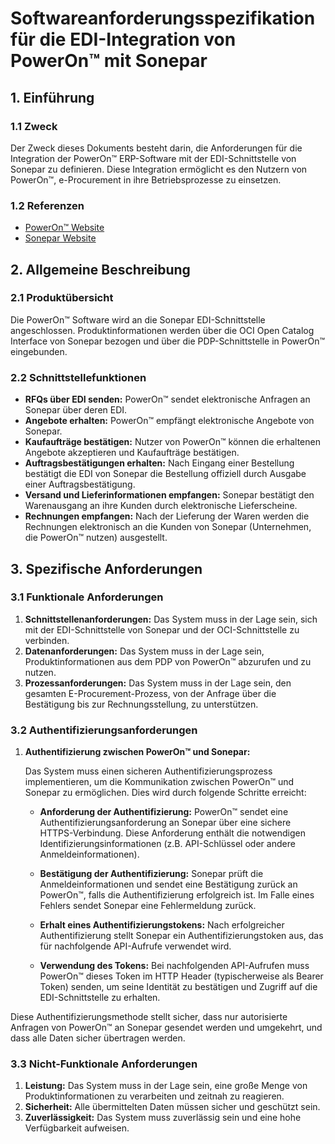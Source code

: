 # Softwareanforderungsspezifikation für die EDI-Integration von PowerOn™ mit Sonepar

## 1. Einführung

### 1.1 Zweck

Der Zweck dieses Dokuments besteht darin, die Anforderungen für die Integration der PowerOn™ ERP-Software mit der EDI-Schnittstelle von Sonepar zu definieren. Diese Integration ermöglicht es den Nutzern von PowerOn™, e-Procurement in ihre Betriebsprozesse zu einsetzen.

### 1.2 Referenzen

- [PowerOn™ Website](https://poweron.software)
- [Sonepar Website](https://sonepar.de)

## 2. Allgemeine Beschreibung

### 2.1 Produktübersicht

Die PowerOn™ Software wird an die Sonepar EDI-Schnittstelle angeschlossen. Produktinformationen werden über die OCI Open Catalog Interface von Sonepar bezogen und über die PDP-Schnittstelle in PowerOn™ eingebunden.

### 2.2 Schnittstellefunktionen

- **RFQs über EDI senden:** PowerOn™ sendet elektronische Anfragen an Sonepar über deren EDI.
- **Angebote erhalten:** PowerOn™ empfängt elektronische Angebote von Sonepar.
- **Kaufaufträge bestätigen:** Nutzer von PowerOn™ können die erhaltenen Angebote akzeptieren und Kaufaufträge bestätigen.
- **Auftragsbestätigungen erhalten:** Nach Eingang einer Bestellung bestätigt die EDI von Sonepar die Bestellung offiziell durch Ausgabe einer Auftragsbestätigung.
- **Versand und Lieferinformationen empfangen:** Sonepar bestätigt den Warenausgang an ihre Kunden durch elektronische Lieferscheine.
- **Rechnungen empfangen:** Nach der Lieferung der Waren werden die Rechnungen elektronisch an die Kunden von Sonepar (Unternehmen, die PowerOn™ nutzen) ausgestellt.

## 3. Spezifische Anforderungen

### 3.1 Funktionale Anforderungen

1. **Schnittstellenanforderungen:** Das System muss in der Lage sein, sich mit der EDI-Schnittstelle von Sonepar und der OCI-Schnittstelle zu verbinden.
2. **Datenanforderungen:** Das System muss in der Lage sein, Produktinformationen aus dem PDP von PowerOn™ abzurufen und zu nutzen.
3. **Prozessanforderungen:** Das System muss in der Lage sein, den gesamten E-Procurement-Prozess, von der Anfrage über die Bestätigung bis zur Rechnungsstellung, zu unterstützen.

### 3.2 Authentifizierungsanforderungen

1. **Authentifizierung zwischen PowerOn™ und Sonepar:** 

    Das System muss einen sicheren Authentifizierungsprozess implementieren, um die Kommunikation zwischen PowerOn™ und Sonepar zu ermöglichen. Dies wird durch folgende Schritte erreicht:

    - **Anforderung der Authentifizierung:** PowerOn™ sendet eine Authentifizierungsanforderung an Sonepar über eine sichere HTTPS-Verbindung. Diese Anforderung enthält die notwendigen Identifizierungsinformationen (z.B. API-Schlüssel oder andere Anmeldeinformationen).

    - **Bestätigung der Authentifizierung:** Sonepar prüft die Anmeldeinformationen und sendet eine Bestätigung zurück an PowerOn™, falls die Authentifizierung erfolgreich ist. Im Falle eines Fehlers sendet Sonepar eine Fehlermeldung zurück.

    - **Erhalt eines Authentifizierungstokens:** Nach erfolgreicher Authentifizierung stellt Sonepar ein Authentifizierungstoken aus, das für nachfolgende API-Aufrufe verwendet wird. 

    - **Verwendung des Tokens:** Bei nachfolgenden API-Aufrufen muss PowerOn™ dieses Token im HTTP Header (typischerweise als Bearer Token) senden, um seine Identität zu bestätigen und Zugriff auf die EDI-Schnittstelle zu erhalten.

Diese Authentifizierungsmethode stellt sicher, dass nur autorisierte Anfragen von PowerOn™ an Sonepar gesendet werden und umgekehrt, und dass alle Daten sicher übertragen werden. 


### 3.3 Nicht-Funktionale Anforderungen

1. **Leistung:** Das System muss in der Lage sein, eine große Menge von Produktinformationen zu verarbeiten und zeitnah zu reagieren.
2. **Sicherheit:** Alle übermittelten Daten müssen sicher und geschützt sein.
3. **Zuverlässigkeit:** Das System muss zuverlässig sein und eine hohe Verfügbarkeit aufweisen.
